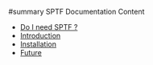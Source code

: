 ﻿#summary SPTF Documentation Content

  * [Do I need SPTF ?](WhySPTF.md)
  * [Introduction](Introduction.md)
  * [Installation](Installation.md)
  * [Future](Future.md)
